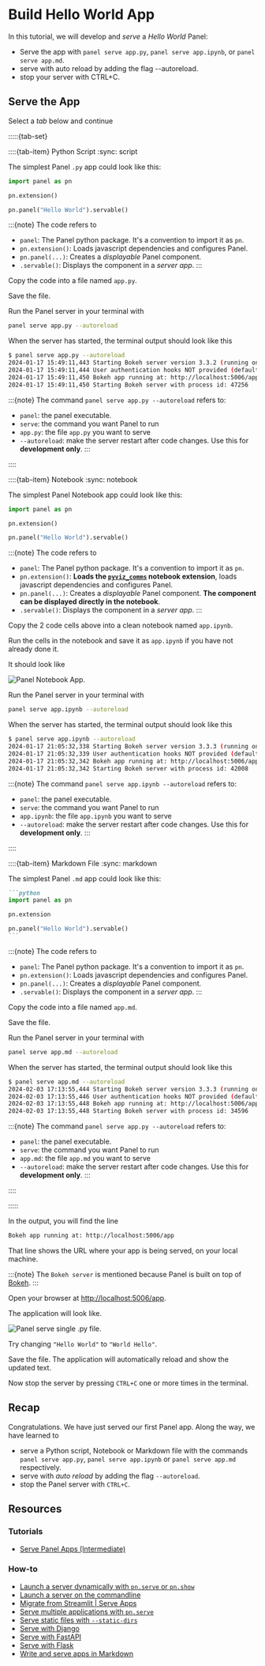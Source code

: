 # Build Hello World App

In this tutorial, we will develop and *serve* a *Hello World* Panel:

- Serve the app with `panel serve app.py`, `panel serve app.ipynb`, or `panel serve app.md`.
- serve with auto reload by adding the flag --autoreload.
- stop your server with CTRL+C.

## Serve the App

Select a *tab* below and continue

:::::{tab-set}

::::{tab-item} Python Script
:sync: script

The simplest Panel `.py` app could look like this:

```python
import panel as pn

pn.extension()

pn.panel("Hello World").servable()
```

:::{note}
The code refers to

- `panel`: The Panel python package. It's a convention to import it as `pn`.
- `pn.extension()`: Loads javascript dependencies and configures Panel.
- `pn.panel(...)`: Creates a *displayable* Panel component.
- `.servable()`: Displays the component in a *server app*.
:::

Copy the code into a file named `app.py`.

Save the file.

Run the Panel server in your terminal with

```bash
panel serve app.py --autoreload
```

When the server has started, the terminal output should look like this

```bash
$ panel serve app.py --autoreload
2024-01-17 15:49:11,443 Starting Bokeh server version 3.3.2 (running on Tornado 6.3.3)
2024-01-17 15:49:11,444 User authentication hooks NOT provided (default user enabled)
2024-01-17 15:49:11,450 Bokeh app running at: http://localhost:5006/app
2024-01-17 15:49:11,450 Starting Bokeh server with process id: 47256
```

:::{note}
The command `panel serve app.py --autoreload` refers to:

- `panel`: the panel executable.
- `serve`: the command you want Panel to run
- `app.py`: the file `app.py` you want to serve
- `--autoreload`: make the server restart after code changes. Use this for **development only**.
:::

::::

::::{tab-item} Notebook
:sync: notebook

The simplest Panel Notebook app could look like this:

```python
import panel as pn

pn.extension()
```

```python
pn.panel("Hello World").servable()
```

:::{note}
The code refers to

- `panel`: The Panel python package. It's a convention to import it as `pn`.
- `pn.extension()`: **Loads the [`pyviz_comms`](https://github.com/holoviz/pyviz_comms) notebook extension**, loads javascript dependencies and configures Panel.
- `pn.panel(...)`: Creates a *displayable* Panel component. **The component can be displayed directly in the notebook**.
- `.servable()`: Displays the component in a *server app*.
:::

Copy the 2 code cells above into a clean notebook named `app.ipynb`.

Run the cells in the notebook and save it as `app.ipynb` if you have not already done it.

It should look like

![Panel Notebook App](../../_static/images/panel-serve-ipynb-notebook.png).

Run the Panel server in your terminal with

```bash
panel serve app.ipynb --autoreload
```

When the server has started, the terminal output should look like this

```bash
$ panel serve app.ipynb --autoreload
2024-01-17 21:05:32,338 Starting Bokeh server version 3.3.3 (running on Tornado 6.4)
2024-01-17 21:05:32,339 User authentication hooks NOT provided (default user enabled)
2024-01-17 21:05:32,342 Bokeh app running at: http://localhost:5006/app
2024-01-17 21:05:32,342 Starting Bokeh server with process id: 42008
```

:::{note}
The command `panel serve app.ipynb --autoreload` refers to:

- `panel`: the panel executable.
- `serve`: the command you want Panel to run
- `app.ipynb`: the file `app.ipynb` you want to serve
- `--autoreload`: make the server restart after code changes. Use this for **development only**.
:::

::::

::::{tab-item} Markdown File
:sync: markdown

The simplest Panel `.md` app could look like this:

````markdown
```python
import panel as pn

pn.extension

pn.panel("Hello World").servable()
```
````

:::{note}
The code refers to

- `panel`: The Panel python package. It's a convention to import it as `pn`.
- `pn.extension()`: Loads javascript dependencies and configures Panel.
- `pn.panel(...)`: Creates a *displayable* Panel component.
- `.servable()`: Displays the component in a *server app*.
:::

Copy the code into a file named `app.md`.

Save the file.

Run the Panel server in your terminal with

```bash
panel serve app.md --autoreload
```

When the server has started, the terminal output should look like this

```bash
$ panel serve app.md --autoreload
2024-02-03 17:13:55,444 Starting Bokeh server version 3.3.3 (running on Tornado 6.4)
2024-02-03 17:13:55,446 User authentication hooks NOT provided (default user enabled)
2024-02-03 17:13:55,448 Bokeh app running at: http://localhost:5006/app
2024-02-03 17:13:55,448 Starting Bokeh server with process id: 34596
```

:::{note}
The command `panel serve app.py --autoreload` refers to:

- `panel`: the panel executable.
- `serve`: the command you want Panel to run
- `app.md`: the file `app.md` you want to serve
- `--autoreload`: make the server restart after code changes. Use this for **development only**.
:::

::::

:::::

In the output, you will find the line

```bash
Bokeh app running at: http://localhost:5006/app
```

That line shows the URL where your app is being served, on your local machine.

:::{note}
The `Bokeh server` is mentioned because Panel is built on top of [Bokeh](https://docs.bokeh.org).
:::

Open your browser at [http://localhost:5006/app](http://localhost:5006/app).

The application will look like.

![Panel serve single .py file](../../_static/images/panel-serve-py-app.png).

Try changing `"Hello World"` to `"World Hello"`.

Save the file. The application will automatically reload and show the updated text.

Now stop the server by pressing `CTRL+C` one or more times in the terminal.

## Recap

Congratulations. We have just served our first Panel app. Along the way, we have learned to

- serve a Python script, Notebook or Markdown file with the commands `panel serve app.py`, `panel serve app.ipynb` or `panel serve app.md` respectively.
- serve with *auto reload* by adding the flag `--autoreload`.
- stop the Panel server with `CTRL+C`.

## Resources

### Tutorials

- [Serve Panel Apps (Intermediate)](../intermediate/serve.md)

### How-to

- [Launch a server dynamically with `pn.serve` or `pn.show`](../../how_to/server/programmatic.md)
- [Launch a server on the commandline](../../how_to/server/commandline.md)
- [Migrate from Streamlit | Serve Apps](../../how_to/streamlit_migration/index.md)
- [Serve multiple applications with `pn.serve`](../../how_to/server/multiple.md)
- [Serve static files with `--static-dirs`](../../how_to/server/static_files.md)
- [Serve with Django](../../how_to/integrations/Django.md)
- [Serve with FastAPI](../../how_to/integrations/FastAPI.md)
- [Serve with Flask](../../how_to/integrations/flask.md)
- [Write and serve apps in Markdown](../../how_to/editor/markdown.md)
